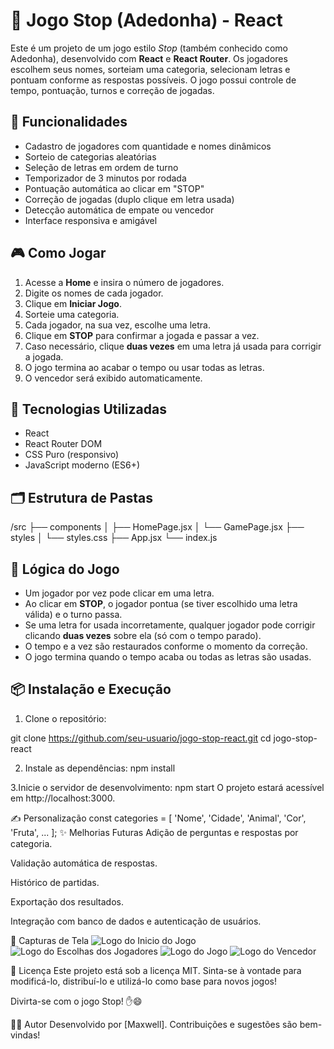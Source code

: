 # 🛑 Jogo Stop (Adedonha) - React

Este é um projeto de um jogo estilo *Stop* (também conhecido como Adedonha), desenvolvido com **React** e **React Router**. Os jogadores escolhem seus nomes, sorteiam uma categoria, selecionam letras e pontuam conforme as respostas possíveis. O jogo possui controle de tempo, pontuação, turnos e correção de jogadas.

## 🚀 Funcionalidades

- Cadastro de jogadores com quantidade e nomes dinâmicos
- Sorteio de categorias aleatórias
- Seleção de letras em ordem de turno
- Temporizador de 3 minutos por rodada
- Pontuação automática ao clicar em "STOP"
- Correção de jogadas (duplo clique em letra usada)
- Detecção automática de empate ou vencedor
- Interface responsiva e amigável

## 🎮 Como Jogar

1. Acesse a **Home** e insira o número de jogadores.
2. Digite os nomes de cada jogador.
3. Clique em **Iniciar Jogo**.
4. Sorteie uma categoria.
5. Cada jogador, na sua vez, escolhe uma letra.
6. Clique em **STOP** para confirmar a jogada e passar a vez.
7. Caso necessário, clique **duas vezes** em uma letra já usada para corrigir a jogada.
8. O jogo termina ao acabar o tempo ou usar todas as letras.
9. O vencedor será exibido automaticamente.

## 🧱 Tecnologias Utilizadas

- React
- React Router DOM
- CSS Puro (responsivo)
- JavaScript moderno (ES6+)

## 🗂️ Estrutura de Pastas
/src
├── components
│ ├── HomePage.jsx
│ └── GamePage.jsx
├── styles
│ └── styles.css
├── App.jsx
└── index.js

## 🧠 Lógica do Jogo

- Um jogador por vez pode clicar em uma letra.
- Ao clicar em **STOP**, o jogador pontua (se tiver escolhido uma letra válida) e o turno passa.
- Se uma letra for usada incorretamente, qualquer jogador pode corrigir clicando **duas vezes** sobre ela (só com o tempo parado).
- O tempo e a vez são restaurados conforme o momento da correção.
- O jogo termina quando o tempo acaba ou todas as letras são usadas.

## 📦 Instalação e Execução

1. Clone o repositório:

git clone https://github.com/seu-usuario/jogo-stop-react.git
cd jogo-stop-react

2. Instale as dependências:
npm install

3.Inicie o servidor de desenvolvimento:
npm start
O projeto estará acessível em http://localhost:3000.

✍️ Personalização
const categories = [
  'Nome', 'Cidade', 'Animal', 'Cor', 'Fruta', ...
];
✨ Melhorias Futuras
Adição de perguntas e respostas por categoria.

Validação automática de respostas.

Histórico de partidas.

Exportação dos resultados.

Integração com banco de dados e autenticação de usuários.

📸 Capturas de Tela
![Logo do Inicio do Jogo](https://raw.githubusercontent.com/maxwellmoura/GameStop/main/assets/TelaInicial.JPG)
![Logo do Escolhas dos Jogadores](https://raw.githubusercontent.com/maxwellmoura/GameStop/main/assets/TelaEscolhas.JPG)
![Logo do Jogo](https://raw.githubusercontent.com/maxwellmoura/GameStop/main/assets/TelaDoJogo.JPG)
![Logo do Vencedor](https://raw.githubusercontent.com/maxwellmoura/GameStop/main/assets/TelaVencedor.JPG)

📄 Licença
Este projeto está sob a licença MIT. Sinta-se à vontade para modificá-lo, distribuí-lo e utilizá-lo como base para novos jogos!

Divirta-se com o jogo Stop! ✋😄

🧑‍💻 Autor
Desenvolvido por [Maxwell].
Contribuições e sugestões são bem-vindas!
